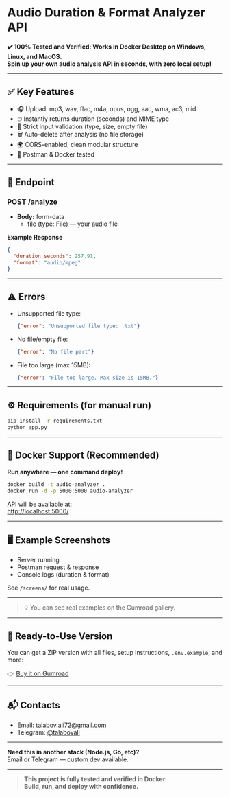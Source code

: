 
# Audio Duration & Format Analyzer API

**✔️ 100% Tested and Verified: Works in Docker Desktop on Windows, Linux, and MacOS.  
Spin up your own audio analysis API in seconds, with zero local setup!**

---

## ✅ Key Features

- 🎧 Upload: mp3, wav, flac, m4a, opus, ogg, aac, wma, ac3, mid
- ⏱ Instantly returns duration (seconds) and MIME type
- 🚦 Strict input validation (type, size, empty file)
- 🗑 Auto-delete after analysis (no file storage)
- 🌍 CORS-enabled, clean modular structure
- 🧪 Postman & Docker tested

---

## 🚀 Endpoint

### POST /analyze

- **Body:** form-data
    - file (type: File) — your audio file

**Example Response**
```json
{
  "duration_seconds": 257.91,
  "format": "audio/mpeg"
}
```

---

## ⚠️ Errors

- Unsupported file type:
  ```json
  {"error": "Unsupported file type: .txt"}
  ```
- No file/empty file:
  ```json
  {"error": "No file part"}
  ```
- File too large (max 15MB):
  ```json
  {"error": "File too large. Max size is 15MB."}
  ```

---

## ⚙️ Requirements (for manual run)

```bash
pip install -r requirements.txt
python app.py
```

---

## 🐳 Docker Support (Recommended)

**Run anywhere — one command deploy!**

```bash
docker build -t audio-analyzer .
docker run -d -p 5000:5000 audio-analyzer
```

API will be available at:  
[http://localhost:5000/](http://localhost:5000/)

---

## 🖥 Example Screenshots

- Server running
- Postman request & response
- Console logs (duration & format)

See `/screens/` for real usage.

---

> 💡 You can see real examples on the Gumroad gallery.

---

## 💼 Ready-to-Use Version

You can get a ZIP version with all files, setup instructions, `.env.example`, and more:

👉 [Buy it on Gumroad](https://talabov.gumroad.com/)

---


## 📬 Contacts

- Email: talabov.ali72@gmail.com
- Telegram: [@talabovali](https://t.me/talabovali)

---

**Need this in another stack (Node.js, Go, etc)?**  
Email or Telegram — custom dev available.

---

> **This project is fully tested and verified in Docker.  
> Build, run, and deploy with confidence.**
